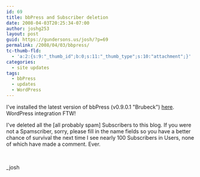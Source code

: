 ```yaml
---
id: 69
title: bbPress and Subscriber deletion
date: 2008-04-03T20:25:34-07:00
author: joshg253
layout: post
guid: https://gundersons.us/josh/?p=69
permalink: /2008/04/03/bbpress/
tc-thumb-fld:
  - 'a:2:{s:9:"_thumb_id";b:0;s:11:"_thumb_type";s:10:"attachment";}'
categories:
  - site updates
tags:
  - bbPress
  - updates
  - WordPress
---
```

I've installed the latest version of bbPress (v0.9.0.1 "Brubeck") <a href="https://gundersons.us/bbpress/">here</a>. WordPress integration FTW!

I've deleted all the [all probably spam] Subscribers to this blog. If you were not a Spamscriber, sorry, please fill in the name fields so you have a better chance of survival the next time I see nearly 100 Subscribers in Users, none of which have made a comment. Ever.

&nbsp;

_josh
